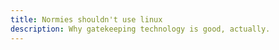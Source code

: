```yaml
---
title: Normies shouldn't use linux
description: Why gatekeeping technology is good, actually.
---
```

